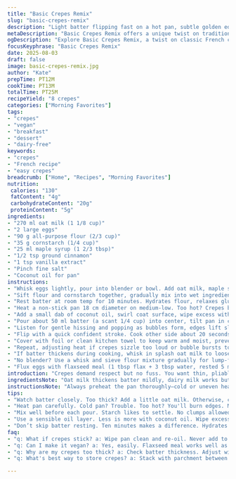 ```yaml
---
title: "Basic Crepes Remix"
slug: "basic-crepes-remix"
description: "Light batter flipping fast on a hot pan, subtle golden edges. Uses oat milk instead of regular milk, adds cinnamon and vanilla for a mild twist. Flour cut slightly, replacing some with cornstarch for tender texture. Swaps butter for coconut oil on the pan, keeps them pliable. Watch for bubbling on surface and dry edges before flipping; overcooking dries crepes in seconds. Makes roughly 8 to 9 thin crepes, ideal for stuffing or folding. Substitute eggs with flax for egg-free. The technique hinges on spreading quickly and even heat for thin, lacy edges."
metaDescription: "Basic Crepes Remix offers a unique twist on traditional French crepes with oat milk, cinnamon, and coconut oil for a light, pliable texture."
ogDescription: "Explore Basic Crepes Remix, a twist on classic French crepes, featuring oat milk and a hint of cinnamon for a versatile treat."
focusKeyphrase: "Basic Crepes Remix"
date: 2025-08-03
draft: false
image: basic-crepes-remix.jpg
author: "Kate"
prepTime: PT12M
cookTime: PT13M
totalTime: PT25M
recipeYield: "8 crepes"
categories: ["Morning Favorites"]
tags:
- "crepes"
- "vegan"
- "breakfast"
- "dessert"
- "dairy-free"
keywords:
- "crepes"
- "French recipe"
- "easy crepes"
breadcrumb: ["Home", "Recipes", "Morning Favorites"]
nutrition: 
 calories: "130"
 fatContent: "4g"
 carbohydrateContent: "20g"
 proteinContent: "5g"
ingredients:
- "270 ml oat milk (1 1/8 cup)"
- "2 large eggs"
- "90 g all-purpose flour (2/3 cup)"
- "35 g cornstarch (1/4 cup)"
- "25 ml maple syrup (1 2/3 tbsp)"
- "1/2 tsp ground cinnamon"
- "1 tsp vanilla extract"
- "Pinch fine salt"
- "Coconut oil for pan"
instructions:
- "Whisk eggs lightly, pour into blender or bowl. Add oat milk, maple syrup, vanilla, cinnamon, and salt."
- "Sift flour and cornstarch together, gradually mix into wet ingredients. Blend or whisk just until uniform; slight lumps okay."
- "Rest batter at room temp for 10 minutes. Hydrates flour, relaxes gluten for tender crepes."
- "Heat a non-stick pan 18 cm diameter on medium-low. Too hot? Crepes brown too fast, raw inside. Too cool? Batter won’t set properly."
- "Add a small dab of coconut oil, swirl coat surface, wipe excess with paper towel for thin non-greasy layer."
- "Pour about 50 ml batter (a scant 1/4 cup) into center, tilt pan in circular motion to thinly and evenly coat bottom. The batter should spread quickly, almost translucent edges."
- "Listen for gentle hissing and popping as bubbles form, edges lift slightly from pan after ~45 seconds. When edge looks dry with tiny cracks, and bottom golden, lift edge with spatula."
- "Flip with a quick confident stroke. Cook other side about 20 seconds until faint golden patches appear. Remove gently to plate."
- "Cover with foil or clean kitchen towel to keep warm and moist, prevents drying and tearing during stacking."
- "Repeat, adjusting heat if crepes sizzle too loud or bubble bursts too quickly indicating pan too hot."
- "If batter thickens during cooking, whisk in splash oat milk to loosen; prevents dense crepes."
- "No blender? Use a whisk and sieve flour mixture gradually for lump-free batter."
- "Flux eggs with flaxseed meal (1 tbsp flax + 3 tbsp water, rested 5 min) for vegan option."
introduction: "Crepes demand respect but no fuss. You want thin, pliable sheets, not thick pancakes. Texture matters: quick heat, thin batter, and precise flipping. Oat milk replaces dairy, adds mild sweetness and silkiness without heaviness. Using cornstarch cuts toughness, softens crumb. Cinnamon and vanilla sneak in gentle spices, making crepes ready for anything—from fruit compote to a savory mushroom filling. Timing is sensory-driven; trust your eyes first over the clock. Sound cues too: subtle sizzle, edge lift are your signposts. Avoid tough crepes by resting batter and adjusting heat on the fly. Coconut oil creates a nonstick barrier without smoking or sticking, unlike butter which burns easily. Crepes turn on scent, look, and touch more than numbers. Learn it right, every flip counts."
ingredientsNote: "Oat milk thickens batter mildly, dairy milk works but often heavier. Maple syrup adds subtle sweetness and depth, swap with agave or sugar if preferred but taste impacts final. Cornstarch is key to tender crepes; skip if unavailable but expect chewier texture. Flour type impacts elasticity—AP flour balances but pastry flour yields more delicate results. Coconut oil tolerates higher heat and resists burning better than butter, but butter gives richer flavor if you don’t mind monitoring heat and possibly frequent pan wipe-downs. Eggs provide structure and moisture; flax seed alternative can be used for egg-free but expect slight difference in flavor and less rise. Pinch of salt highlights flavor; no omission. Vanilla and cinnamon optional but contribute layered aroma, especially when serving sweet. Adjust liquids if batter looks too thick or runny; texture should be pourable but not watery, easy to coat pan thinly without pooling. Resting the batter allows flour to absorb liquid, prevents tough bites. Stir gently before cooking to reincorporate any settled flour without overmixing which develops gluten causing toughness."
instructionsNote: "Always preheat the pan thoroughly—cold or uneven heat ruins crepes. Medium-low heat steady and forgiving. Make first crepe a tester; adjust heat or batter thinness. Too thick batter = heavy crepes, too thin = tears. Don't wait too long before flipping or edges burn; watch for bubbles and dry rims. Flip smart: slide spatula carefully under edge, then flick wrist with confidence to avoid breaking. Second side cooks faster, so only brief contact. Cover cooked crepes loosely—foil traps moisture; paper towel dries out. If crepes stick, wipe pan clean and re-oil, never add batter on sticky surface. Keep pan moving to avoid hotspots; swirl oil between crepes. Whisk batter briefly before each pour, as starch settles. No blender? Sifting flour into bowl then whisking vigorously works fine. If crepes stiffen during stacking, layer with a damp cloth to retain moisture. Reheat gently on pan or steamer to avoid dry cracking. For savory use, skip sugar and cinnamon, add fresh herbs into batter or brush with flavored oil before cooking. Knowing when pan is too hot comes with practice: if batter bubbles furiously and browns unevenly, lower heat. Patience beats speed here."
tips:
- "Watch batter closely. Too thick? Add a little oat milk. Otherwise, crepes won't thin out. Too runny? Adjust flour next time. Experimenting is key."
- "Heat pan carefully. Cold pan? Trouble. Too hot? You'll burn edges. Medium-low is your friend. Test first crepe for heat clarity. Adjust as needed."
- "Mix well before each pour. Starch likes to settle. No clumps allowed. Clumps lead to uneven cooking. Keep that batter moving, stir, don’t overdo it."
- "Use a sensible oil layer. Less is more with coconut oil. Wipe excess off to avoid grease patches. Dry crepes tear. Lots of small changes add up."
- "Don’t skip batter resting. Ten minutes makes a difference. Hydrates flour; gluten relaxes. Important for tenderness. Crepes yield softer and manageable results."
faq:
- "q: What if crepes stick? a: Wipe pan clean and re-oil. Never add to a sticky surface. Hotspots ruin the flow, reheat if necessary."
- "q: Can I make it vegan? a: Yes, easily. Flaxseed meal works well as egg substitute. Mix one tbsp flax with three tbsp water. Let sit, use it."
- "q: Why are my crepes too thick? a: Check batter thickness. Adjust with milk to thin. Test-run first crepe helps gauge what's right. Practice matters."
- "q: What's best way to store crepes? a: Stack with parchment between layers. Cover with damp cloth or foil. Use fridge for few days, freezer longer."

---
```

